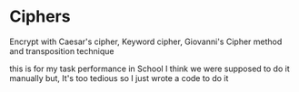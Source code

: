 # Ciphers
Encrypt with Caesar's cipher, Keyword cipher, Giovanni's Cipher method and transposition technique

this is for my task performance in School
I think we were supposed to do it manually but, It's too tedious so I just wrote a code to do it
